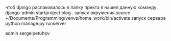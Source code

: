 чтоб django распаковалось в папку пректа я нашел данную команду django-admin startproject blog .
запуск окружения source ~/Documents/Programming/venvs/home_work/bin/activate
запуск сервера python manage.py runserver


admin sergeipetuhov
